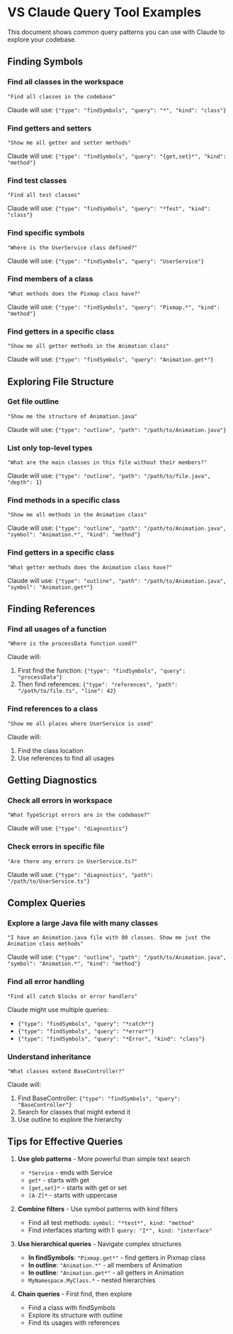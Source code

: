 # VS Claude Query Tool Examples

This document shows common query patterns you can use with Claude to explore your codebase.

## Finding Symbols

### Find all classes in the workspace
```
"Find all classes in the codebase"
```
Claude will use: `{"type": "findSymbols", "query": "*", "kind": "class"}`

### Find getters and setters
```
"Show me all getter and setter methods"
```
Claude will use: `{"type": "findSymbols", "query": "{get,set}*", "kind": "method"}`

### Find test classes
```
"Find all test classes"
```
Claude will use: `{"type": "findSymbols", "query": "*Test", "kind": "class"}`

### Find specific symbols
```
"Where is the UserService class defined?"
```
Claude will use: `{"type": "findSymbols", "query": "UserService"}`

### Find members of a class
```
"What methods does the Pixmap class have?"
```
Claude will use: `{"type": "findSymbols", "query": "Pixmap.*", "kind": "method"}`

### Find getters in a specific class
```
"Show me all getter methods in the Animation class"
```
Claude will use: `{"type": "findSymbols", "query": "Animation.get*"}`

## Exploring File Structure

### Get file outline
```
"Show me the structure of Animation.java"
```
Claude will use: `{"type": "outline", "path": "/path/to/Animation.java"}`

### List only top-level types
```
"What are the main classes in this file without their members?"
```
Claude will use: `{"type": "outline", "path": "/path/to/file.java", "depth": 1}`

### Find methods in a specific class
```
"Show me all methods in the Animation class"
```
Claude will use: `{"type": "outline", "path": "/path/to/Animation.java", "symbol": "Animation.*", "kind": "method"}`

### Find getters in a specific class
```
"What getter methods does the Animation class have?"
```
Claude will use: `{"type": "outline", "path": "/path/to/Animation.java", "symbol": "Animation.get*"}`

## Finding References

### Find all usages of a function
```
"Where is the processData function used?"
```
Claude will:
1. First find the function: `{"type": "findSymbols", "query": "processData"}`
2. Then find references: `{"type": "references", "path": "/path/to/file.ts", "line": 42}`

### Find references to a class
```
"Show me all places where UserService is used"
```
Claude will:
1. Find the class location
2. Use references to find all usages

## Getting Diagnostics

### Check all errors in workspace
```
"What TypeScript errors are in the codebase?"
```
Claude will use: `{"type": "diagnostics"}`

### Check errors in specific file
```
"Are there any errors in UserService.ts?"
```
Claude will use: `{"type": "diagnostics", "path": "/path/to/UserService.ts"}`

## Complex Queries

### Explore a large Java file with many classes
```
"I have an Animation.java file with 80 classes. Show me just the Animation class methods"
```
Claude will use: `{"type": "outline", "path": "/path/to/Animation.java", "symbol": "Animation.*", "kind": "method"}`

### Find all error handling
```
"Find all catch blocks or error handlers"
```
Claude might use multiple queries:
- `{"type": "findSymbols", "query": "*catch*"}`
- `{"type": "findSymbols", "query": "*error*"}`
- `{"type": "findSymbols", "query": "*Error", "kind": "class"}`

### Understand inheritance
```
"What classes extend BaseController?"
```
Claude will:
1. Find BaseController: `{"type": "findSymbols", "query": "BaseController"}`
2. Search for classes that might extend it
3. Use outline to explore the hierarchy

## Tips for Effective Queries

1. **Use glob patterns** - More powerful than simple text search
   - `*Service` - ends with Service
   - `get*` - starts with get
   - `{get,set}*` - starts with get or set
   - `[A-Z]*` - starts with uppercase

2. **Combine filters** - Use symbol patterns with kind filters
   - Find all test methods: `symbol: "*test*", kind: "method"`
   - Find interfaces starting with I: `query: "I*", kind: "interface"`

3. **Use hierarchical queries** - Navigate complex structures
   - **In findSymbols**: `"Pixmap.get*"` - find getters in Pixmap class
   - **In outline**: `"Animation.*"` - all members of Animation
   - **In outline**: `"Animation.get*"` - all getters in Animation
   - `MyNamespace.MyClass.*` - nested hierarchies

4. **Chain queries** - First find, then explore
   - Find a class with findSymbols
   - Explore its structure with outline
   - Find its usages with references